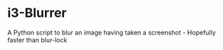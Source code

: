 # i3-Blurrer
A Python script to blur an image having taken a screenshot - Hopefully faster than blur-lock
